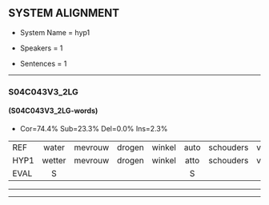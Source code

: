 
## SYSTEM ALIGNMENT

- System Name = hyp1

- Speakers = 1

- Sentences = 1

---

### S04C043V3_2LG

#### (S04C043V3_2LG-words)

- Cor=74.4%	Sub=23.3%	Del=0.0%	Ins=2.3%

|  |  |  |  |  |  |  |  |  |  |  |  |  |  |  |  |  |  |  |  |  |  |  |  |  |  |  |  |  |  |  |  |  |  |  |  |  |  |  |  |  |  |  |  |
|:--- |:---:|:---:|:---:|:---:|:---:|:---:|:---:|:---:|:---:|:---:|:---:|:---:|:---:|:---:|:---:|:---:|:---:|:---:|:---:|:---:|:---:|:---:|:---:|:---:|:---:|:---:|:---:|:---:|:---:|:---:|:---:|:---:|:---:|:---:|:---:|:---:|:---:|:---:|:---:|:---:|:---:|:---:|:---:|
| REF | water | mevrouw | drogen | winkel | auto | schouders | verhaal | koning | moeilijk | speelplaats | drinken | hoofdpijn | regen | vliegtuig | stoppen | opnieuw | * | * | gooien | sneeuwen | moeder | liedje |  | potlood | fietsbel | vinger | dichtbij | meisje | chauffeur | muziek | waarom | scheuren | lawaai | zwemmen | vuurwerk | appel | cola | kussen | eerste | circus | kleuren | voetbal | vlinder |
| HYP1 | wetter | mevrouw | drogen | winkel | atto | schouders | verhaal | koning | moeilijk | speelplaats | drinken | hoofdpijn | regen | vliegtuig | stoppen | opnieuw | goei | goeien | gooien | sneeuwen | moeder | liedje | potloot | fiedsbel | lier | did | bij | meisje | chauffeur | muziek | waarom | scheuren | lawaai | zwemmen | vuurwerk | appel | kola | kussen | eerste | circus | kleuren | voetbal | viende |
| EVAL | S |  |  |  | S |  |  |  |  |  |  |  |  |  |  |  | S | S |  |  |  |  | I | S | S | S | S |  |  |  |  |  |  |  |  |  | S |  |  |  |  |  | S |
---

---
